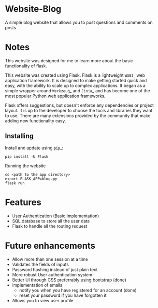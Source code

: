 # Website-Blog

A simple blog website that allows you to post questions and comments on posts

# Notes

This website was designed for me to learn more about the basic functionality of flask.

This website was created using Flask. Flask is a lightweight `WSGI`_ web application framework. It is designed
to make getting started quick and easy, with the ability to scale up to
complex applications. It began as a simple wrapper around `Werkzeug`_
and `Jinja`_ and has become one of the most popular Python web
application frameworks.

Flask offers suggestions, but doesn't enforce any dependencies or
project layout. It is up to the developer to choose the tools and
libraries they want to use. There are many extensions provided by the
community that make adding new functionality easy.


Installing
----------

Install and update using `pip`_:

    pip install -U Flask
    
Running the website

    cd <path to the app directory>
    export FLASK_APP=blog.py
    flask run
    
    
# Features

* User Authentication (Basic Implementation)
* SQL database to store all the user data
* Flask to handle all the routing request

# Future enhancements

* Allow more than one session at a time
* Validates the fields of inputs
* Password hashing instead of just plain text
* More robust User authentication system
* Better UI through CSS preferrably using bootstrap (done)
* Implementation of emails
    * notify you when you have registered for an account (done)   
    * reset your password if you have forgotten it
* Allows you to view user profile
